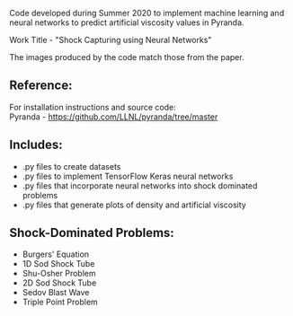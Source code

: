 Code developed during Summer 2020 to implement machine learning and neural networks to predict artificial viscosity values in Pyranda.

Work Title - "Shock Capturing using Neural Networks"

The images produced by the code match those from the paper.

## Reference:
For installation instructions and source code:<br />
Pyranda -  https://github.com/LLNL/pyranda/tree/master

## Includes:
+ .py files to create datasets
+ .py files to implement TensorFlow Keras neural networks<br />
+ .py files that incorporate neural networks into shock dominated problems<br />
+ .py files that generate plots of density and artificial viscosity<br />


## Shock-Dominated Problems:
- Burgers' Equation<br />
- 1D Sod Shock Tube<br />
- Shu-Osher Problem<br />
- 2D Sod Shock Tube<br />
- Sedov Blast Wave<br />
- Triple Point Problem
